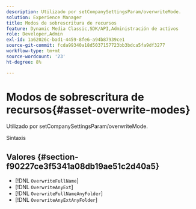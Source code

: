 ```yaml
---
description: Utilizado por setCompanySettingsParam/overwriteMode.
solution: Experience Manager
title: Modos de sobrescritura de recursos
feature: Dynamic Media Classic,SDK/API,Administración de activos
role: Developer,Admin
exl-id: 1a62026c-bad1-4459-8fe6-a94b87939ce1
source-git-commit: fcda99340a18d5037157723bb3bdca5fa9df3277
workflow-type: tm+mt
source-wordcount: '23'
ht-degree: 8%

---
```


# Modos de sobrescritura de recursos{#asset-overwrite-modes}

Utilizado por setCompanySettingsParam/overwriteMode.

Sintaxis

## Valores {#section-f90227ce3f5341a08db19ae51c2d40a5}

* [!DNL `OverwriteFullName`]
* [!DNL `OverwriteAnyExt`]
* [!DNL `OverwriteFullNameAnyFolder`]
* [!DNL `OverwriteAnyExtAnyFolder`]
